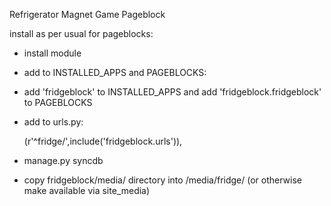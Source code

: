 Refrigerator Magnet Game Pageblock

install as per usual for pageblocks:

* install module
* add to INSTALLED_APPS and PAGEBLOCKS:
* add 'fridgeblock' to INSTALLED_APPS and add 'fridgeblock.fridgeblock' to PAGEBLOCKS
* add to urls.py:

    (r'^fridge/',include('fridgeblock.urls')),

* manage.py syncdb
* copy fridgeblock/media/ directory into /media/fridge/ (or otherwise
  make available via site_media)



